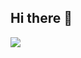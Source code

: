 ## Hi there 👋
<img src="https://capsule-render.vercel.app/api?type=waving&color=auto&height=200&section=header&text=Hello!&fontSize=90" />
<!--
**lee21330/lee21330** is a ✨ _special_ ✨ repository because its `README.md` (this file) appears on your GitHub profile.

Here are some ideas to get you started:

- 🔭 I’m currently working on ...
- 🌱 I’m currently learning ...
- 👯 I’m looking to collaborate on ...
- 🤔 I’m looking for help with ...
- 💬 Ask me about ...
- 📫 How to reach me: ...
- 😄 Pronouns: ...
- ⚡ Fun fact: ...
-->

